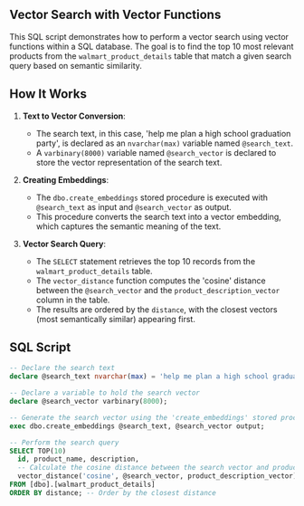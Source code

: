 
## Vector Search with Vector Functions

This SQL script demonstrates how to perform a vector search using vector functions within a SQL database. The goal is to find the top 10 most relevant products from the `walmart_product_details` table that match a given search query based on semantic similarity.

## How It Works

1. **Text to Vector Conversion**:
   - The search text, in this case, 'help me plan a high school graduation party', is declared as an `nvarchar(max)` variable named `@search_text`.
   - A `varbinary(8000)` variable named `@search_vector` is declared to store the vector representation of the search text.

2. **Creating Embeddings**:
   - The `dbo.create_embeddings` stored procedure is executed with `@search_text` as input and `@search_vector` as output.
   - This procedure converts the search text into a vector embedding, which captures the semantic meaning of the text.

3. **Vector Search Query**:
   - The `SELECT` statement retrieves the top 10 records from the `walmart_product_details` table.
   - The `vector_distance` function computes the 'cosine' distance between the `@search_vector` and the `product_description_vector` column in the table.
   - The results are ordered by the `distance`, with the closest vectors (most semantically similar) appearing first.

## SQL Script

```SQL
-- Declare the search text
declare @search_text nvarchar(max) = 'help me plan a high school graduation party';

-- Declare a variable to hold the search vector
declare @search_vector varbinary(8000);

-- Generate the search vector using the 'create_embeddings' stored procedure
exec dbo.create_embeddings @search_text, @search_vector output;

-- Perform the search query
SELECT TOP(10) 
  id, product_name, description, 
  -- Calculate the cosine distance between the search vector and product description vectors
  vector_distance('cosine', @search_vector, product_description_vector) AS distance
FROM [dbo].[walmart_product_details]
ORDER BY distance; -- Order by the closest distance
```